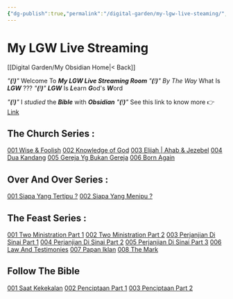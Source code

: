 ```yaml
---
{"dg-publish":true,"permalink":"/digital-garden/my-lgw-live-steaming/","dgPassFrontmatter":true}
---
```



# My LGW Live Streaming

[[Digital Garden/My Obsidian Home\|< Back]]

*"**(**!**)**"*    Welcome To ***My LGW Live Streaming Room*** 
*"**(**!**)**"*    *By The Way* What Is ***LGW*** ???
*"**(**!**)**"*    ***LGW*** Is ***L***earn ***G***od's ***W***ord

*"**(**!**)**"*  I *studied* the ***Bible*** with ***Obsidian*** 
*"**(**!**)**"*    See this link to know more 👉 [Link](https://www.youtube.com/watch?v=m4j5hpn3anE)

## The Church Series :
[001 Wise & Foolish](https://www.youtube.com/watch?v=-jE4La9zUEI&t=14s)
[002 Knowledge of God](https://www.youtube.com/watch?v=_hXue_h3PCs)
[003 Elijah | Ahab & Jezebel](https://www.youtube.com/watch?v=7bZkm4Sqj04)
[004 Dua Kandang](https://www.youtube.com/watch?v=crSTf5-bmN0&t=8s)
[005 Gereja Yg Bukan Gereja](https://www.youtube.com/watch?v=jTJxqE1GKyo&t=12s)
[006 Born Again](https://www.youtube.com/watch?v=ZoPPPJfs2sU&t=11s)

## Over And Over Series :
[001 Siapa Yang Tertipu ?](https://www.youtube.com/watch?v=oATAGnZDbp0&t=51s)
[002 Siapa Yang Menipu ?](https://www.youtube.com/watch?v=UzfZpRwVZB8&t=1134s)

## The Feast Series :
[001 Two Ministration Part 1](https://www.youtube.com/watch?v=186Kq4lS2dw)
[002 Two Ministration Part 2](https://www.youtube.com/watch?v=pNxh4cvarWI&t=3s)
[003 Perjanjian Di Sinai Part 1](https://www.youtube.com/watch?v=WN_I5bppbM8&t=280s)
[004 Perjanjian Di Sinai Part 2](https://www.youtube.com/watch?v=RsWmoaM55Ic)
[005 Perjanjian Di Sinai Part 3](https://www.youtube.com/watch?v=V49DJpha308)
[006 Law And Testimonies](https://www.youtube.com/watch?v=mxh1byCESKc)
[007 Papan Iklan](https://www.youtube.com/watch?v=fZ5RmT0DiSE&t=4s)
[008 The Mark](https://www.youtube.com/watch?v=NVyPRzdjZLM&t=8s)

## Follow The Bible
[001 Saat Kekekalan](https://www.youtube.com/watch?v=fjksjbbzk6Y&t=859s)
[002 Penciptaan Part 1](https://www.youtube.com/watch?v=kTisn13Pj1I)
[003 Penciptaan Part 2 ](https://www.youtube.com/watch?v=svtvrI7PGrA)

